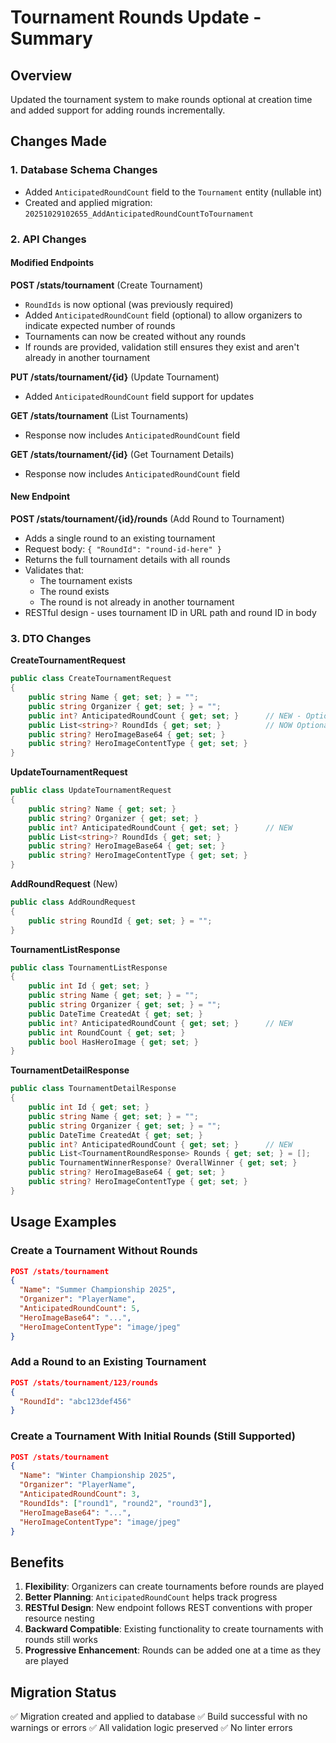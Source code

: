 # Tournament Rounds Update - Summary

## Overview
Updated the tournament system to make rounds optional at creation time and added support for adding rounds incrementally.

## Changes Made

### 1. Database Schema Changes
- Added `AnticipatedRoundCount` field to the `Tournament` entity (nullable int)
- Created and applied migration: `20251029102655_AddAnticipatedRoundCountToTournament`

### 2. API Changes

#### Modified Endpoints

**POST /stats/tournament** (Create Tournament)
- `RoundIds` is now optional (was previously required)
- Added `AnticipatedRoundCount` field (optional) to allow organizers to indicate expected number of rounds
- Tournaments can now be created without any rounds
- If rounds are provided, validation still ensures they exist and aren't already in another tournament

**PUT /stats/tournament/{id}** (Update Tournament)
- Added `AnticipatedRoundCount` field support for updates

**GET /stats/tournament** (List Tournaments)
- Response now includes `AnticipatedRoundCount` field

**GET /stats/tournament/{id}** (Get Tournament Details)
- Response now includes `AnticipatedRoundCount` field

#### New Endpoint

**POST /stats/tournament/{id}/rounds** (Add Round to Tournament)
- Adds a single round to an existing tournament
- Request body: `{ "RoundId": "round-id-here" }`
- Returns the full tournament details with all rounds
- Validates that:
  - The tournament exists
  - The round exists
  - The round is not already in another tournament
- RESTful design - uses tournament ID in URL path and round ID in body

### 3. DTO Changes

**CreateTournamentRequest**
```csharp
public class CreateTournamentRequest
{
    public string Name { get; set; } = "";
    public string Organizer { get; set; } = "";
    public int? AnticipatedRoundCount { get; set; }      // NEW - Optional
    public List<string>? RoundIds { get; set; }          // NOW Optional
    public string? HeroImageBase64 { get; set; }
    public string? HeroImageContentType { get; set; }
}
```

**UpdateTournamentRequest**
```csharp
public class UpdateTournamentRequest
{
    public string? Name { get; set; }
    public string? Organizer { get; set; }
    public int? AnticipatedRoundCount { get; set; }      // NEW
    public List<string>? RoundIds { get; set; }
    public string? HeroImageBase64 { get; set; }
    public string? HeroImageContentType { get; set; }
}
```

**AddRoundRequest** (New)
```csharp
public class AddRoundRequest
{
    public string RoundId { get; set; } = "";
}
```

**TournamentListResponse**
```csharp
public class TournamentListResponse
{
    public int Id { get; set; }
    public string Name { get; set; } = "";
    public string Organizer { get; set; } = "";
    public DateTime CreatedAt { get; set; }
    public int? AnticipatedRoundCount { get; set; }      // NEW
    public int RoundCount { get; set; }
    public bool HasHeroImage { get; set; }
}
```

**TournamentDetailResponse**
```csharp
public class TournamentDetailResponse
{
    public int Id { get; set; }
    public string Name { get; set; } = "";
    public string Organizer { get; set; } = "";
    public DateTime CreatedAt { get; set; }
    public int? AnticipatedRoundCount { get; set; }      // NEW
    public List<TournamentRoundResponse> Rounds { get; set; } = [];
    public TournamentWinnerResponse? OverallWinner { get; set; }
    public string? HeroImageBase64 { get; set; }
    public string? HeroImageContentType { get; set; }
}
```

## Usage Examples

### Create a Tournament Without Rounds
```json
POST /stats/tournament
{
  "Name": "Summer Championship 2025",
  "Organizer": "PlayerName",
  "AnticipatedRoundCount": 5,
  "HeroImageBase64": "...",
  "HeroImageContentType": "image/jpeg"
}
```

### Add a Round to an Existing Tournament
```json
POST /stats/tournament/123/rounds
{
  "RoundId": "abc123def456"
}
```

### Create a Tournament With Initial Rounds (Still Supported)
```json
POST /stats/tournament
{
  "Name": "Winter Championship 2025",
  "Organizer": "PlayerName",
  "AnticipatedRoundCount": 3,
  "RoundIds": ["round1", "round2", "round3"],
  "HeroImageBase64": "...",
  "HeroImageContentType": "image/jpeg"
}
```

## Benefits
1. **Flexibility**: Organizers can create tournaments before rounds are played
2. **Better Planning**: `AnticipatedRoundCount` helps track progress
3. **RESTful Design**: New endpoint follows REST conventions with proper resource nesting
4. **Backward Compatible**: Existing functionality to create tournaments with rounds still works
5. **Progressive Enhancement**: Rounds can be added one at a time as they are played

## Migration Status
✅ Migration created and applied to database
✅ Build successful with no warnings or errors
✅ All validation logic preserved
✅ No linter errors

